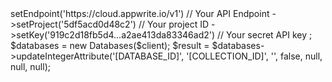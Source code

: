 <?php

use Appwrite\Client;
use Appwrite\Services\Databases;








$client = new Client();

$client
    ->setEndpoint('https://cloud.appwrite.io/v1') // Your API Endpoint
    ->setProject('5df5acd0d48c2') // Your project ID
    ->setKey('919c2d18fb5d4...a2ae413da83346ad2') // Your secret API key
;

$databases = new Databases($client);

$result = $databases->updateIntegerAttribute('[DATABASE_ID]', '[COLLECTION_ID]', '', false, null, null, null);